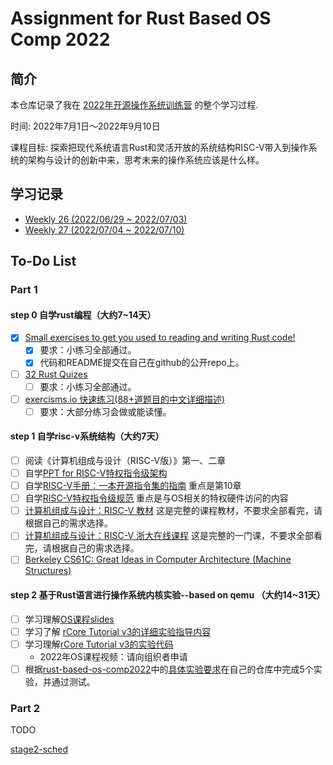 # Assignment for Rust Based OS Comp 2022

## 简介

本仓库记录了我在 [2022年开源操作系统训练营](https://github.com/LearningOS/rust-based-os-comp2022) 的整个学习过程.

时间: 2022年7月1日～2022年9月10日

课程目标: 探索把现代系统语言Rust和灵活开放的系统结构RISC-V带入到操作系统的架构与设计的创新中来，思考未来的操作系统应该是什么样。

## 学习记录

- [Weekly 26 (2022/06/29 ~ 2022/07/03)](notes/weekly_26.md)
- [Weekly 27 (2022/07/04 ~ 2022/07/10)](notes/weekly_27.md)

## To-Do List

### Part 1

#### step 0 自学rust编程（大约7~14天）

- [x] [Small exercises to get you used to reading and writing Rust code!](https://github.com/LearningOS/learn_rust_rustlings-eastfisher)
  - [x] 要求：小练习全部通过。
  - [x] 代码和README提交在自己在github的公开repo上。
- [ ] [32 Rust Quizes](https://dtolnay.github.io/rust-quiz/1)
  - [ ] 要求：小练习全部通过。
- [ ] [exercisms.io 快速练习(88+道题目的中文详细描述)](http://llever.com/exercism-rust-zh/index.html)
  - [ ] 要求：大部分练习会做或能读懂。

#### step 1 自学risc-v系统结构（大约7天）

- [ ] 阅读《计算机组成与设计（RISC-V版）》第一、二章
- [ ] 自学[PPT for RISC-V特权指令级架构](https://content.riscv.org/wp-content/uploads/2018/05/riscv-privileged-BCN.v7-2.pdf)
- [ ] 自学[RISC-V手册：一本开源指令集的指南](http://crva.io/documents/RISC-V-Reader-Chinese-v2p1.pdf) 重点是第10章
- [ ] 自学[RISC-V特权指令级规范](https://riscv.org/specifications/privileged-isa/) 重点是与OS相关的特权硬件访问的内容
- [ ] [计算机组成与设计：RISC-V 教材](https://item.jd.com/12887758.html) 这是完整的课程教材，不要求全部看完，请根据自己的需求选择。
- [ ] [计算机组成与设计：RISC-V 浙大在线课程](http://www.icourse163.org/course/ZJU-1452997167) 这是完整的一门课，不要求全部看完，请根据自己的需求选择。
- [ ] [Berkeley CS61C: Great Ideas in Computer Architecture (Machine Structures)](http://www-inst.eecs.berkeley.edu/~cs61c/sp18/)

#### step 2 基于Rust语言进行操作系统内核实验--based on qemu （大约14~31天）

- [ ] 学习理解[OS课程slides](https://learningos.github.io/os-lectures/)
- [ ] 学习了解 [rCore Tutorial v3的详细实验指导内容](https://rcore-os.github.io/rCore-Tutorial-Book-v3/)
- [ ] 学习理解[rCore Tutorial v3的实验代码](https://github.com/rcore-os/rCore-Tutorial-v3)
  - 2022年OS课程视频：请向组织者申请
- [ ] 根据[rust-based-os-comp2022](https://github.com/LearningOS/rust-based-os-comp2022)中的[具体实验要求](https://learningos.github.io/rCore-Tutorial-Guide-2022S/)在自己的仓库中完成5个实验，并通过测试。

### Part 2

TODO

[stage2-sched](https://github.com/LearningOS/rust-based-os-comp2022/blob/main/stage2-sched.md)
